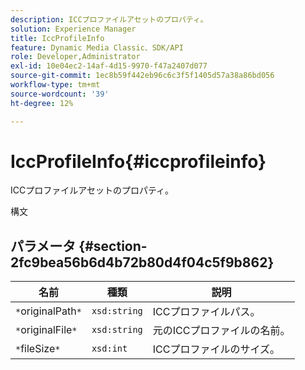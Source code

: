 ```yaml
---
description: ICCプロファイルアセットのプロパティ。
solution: Experience Manager
title: IccProfileInfo
feature: Dynamic Media Classic、SDK/API
role: Developer,Administrator
exl-id: 10e04ec2-14af-4d15-9970-f47a2407d077
source-git-commit: 1ec8b59f442eb96c6c3f5f1405d57a38a86bd056
workflow-type: tm+mt
source-wordcount: '39'
ht-degree: 12%

---
```


# IccProfileInfo{#iccprofileinfo}

ICCプロファイルアセットのプロパティ。

構文

## パラメータ {#section-2fc9bea56b6d4b72b80d4f04c5f9b862}

| 名前 | 種類 | 説明 |
|---|---|---|
| `*`originalPath`*` | `xsd:string` | ICCプロファイルパス。 |
| `*`originalFile`*` | `xsd:string` | 元のICCプロファイルの名前。 |
| `*`fileSize`*` | `xsd:int` | ICCプロファイルのサイズ。 |
